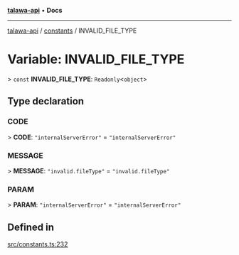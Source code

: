 [**talawa-api**](../../README.md) • **Docs**

***

[talawa-api](../../modules.md) / [constants](../README.md) / INVALID\_FILE\_TYPE

# Variable: INVALID\_FILE\_TYPE

\> `const` **INVALID\_FILE\_TYPE**: `Readonly`\<`object`\>

## Type declaration

### CODE

\> **CODE**: `"internalServerError"` = `"internalServerError"`

### MESSAGE

\> **MESSAGE**: `"invalid.fileType"` = `"invalid.fileType"`

### PARAM

\> **PARAM**: `"internalServerError"` = `"internalServerError"`

## Defined in

[src/constants.ts:232](https://github.com/PalisadoesFoundation/talawa-api/blob/67d017fd9312183a6b2bae1b160bc814f56ab5c2/src/constants.ts#L232)
